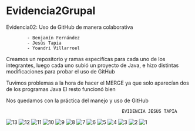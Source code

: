 # Evidencia2Grupal
Evidencia02: Uso de GitHub de manera colaborativa

            - Benjamín Fernández
            - Jesús Tapia
            - Yoandri Villarroel

  Creamos un repositorio y ramas especifícas para cada uno de los integrantes, luego cada uno subió
  un proyecto de Java, e hizo distintas modificaciones para probar el uso de GitHub

  Tuvimos problemas a la hora de hacer el MERGE ya que solo aparecían dos de los programas Java
  El resto funcionó bien

  Nos quedamos con la práctica del manejo y uso de GitHub
  
                                                EVIDENCIA JESÚS TAPIA
![13](https://github.com/JesusTapiaMartin/Evidencia2Grupal/assets/142464450/6e99d6d1-0151-4f86-a385-cef7257cc262)
![12](https://github.com/JesusTapiaMartin/Evidencia2Grupal/assets/142464450/848677d6-01a6-4dec-b1cd-ba931e5e642a)
![11](https://github.com/JesusTapiaMartin/Evidencia2Grupal/assets/142464450/d5fce500-e8e3-4d79-86b6-cabae072c7bb)
![10](https://github.com/JesusTapiaMartin/Evidencia2Grupal/assets/142464450/278a3ef7-cd56-4ec7-a606-5115c8019bb0)
![9](https://github.com/JesusTapiaMartin/Evidencia2Grupal/assets/142464450/29083a62-916a-4d46-ae30-d9bb169cea20)
![8](https://github.com/JesusTapiaMartin/Evidencia2Grupal/assets/142464450/394618bb-d3e9-4843-874d-770c7039f579)
![7](https://github.com/JesusTapiaMartin/Evidencia2Grupal/assets/142464450/4fe001e0-dca2-49bb-bfab-e3cfcd8389b4)
![6](https://github.com/JesusTapiaMartin/Evidencia2Grupal/assets/142464450/6142d6f5-28f5-428f-ade0-d93452051d15)
![5](https://github.com/JesusTapiaMartin/Evidencia2Grupal/assets/142464450/89b2e618-8602-4427-beae-df40a7257061)
![4](https://github.com/JesusTapiaMartin/Evidencia2Grupal/assets/142464450/ec03b723-ec4e-4634-9202-d5405ea3c404)
![3](https://github.com/JesusTapiaMartin/Evidencia2Grupal/assets/142464450/d978762e-71be-49aa-b65d-8f05545c6008)
![2](https://github.com/JesusTapiaMartin/Evidencia2Grupal/assets/142464450/841a1768-ccb1-4a41-903d-f01c22c34863)
![1](https://github.com/JesusTapiaMartin/Evidencia2Grupal/assets/142464450/9e0f2c19-dabb-4c0c-a178-86f5b343102c)
